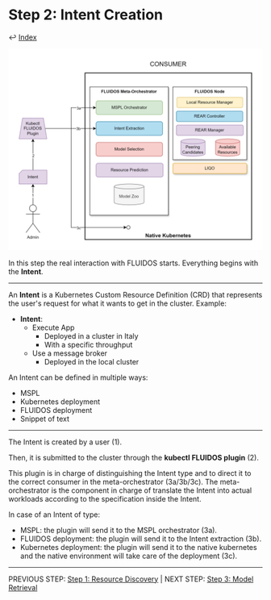 # Step 2: Intent Creation

&#8617; [Index](../../two_nodes.md)

![Step 2 flowchart](../../../images/workflows/steps/Workflow-02-IntentCreation.drawio.png)

In this step the real interaction with FLUIDOS starts. Everything begins with the **Intent**.

---
An **Intent** is a Kubernetes Custom Resource Definition (CRD) that represents the user's request for what it wants to get in the cluster. Example:

- **Intent**:
  - Execute App
    - Deployed in a cluster in Italy
    - With a specific throughput
  - Use a message broker
    - Deployed in the local cluster

An Intent can be defined in multiple ways:

- MSPL
- Kubernetes deployment
- FLUIDOS deployment
- Snippet of text

---
The Intent is created by a user (1).

Then, it is submitted to the cluster through the **kubectl FLUIDOS plugin** (2).

This plugin is in charge of distinguishing the Intent type and to direct it to the correct consumer in the meta-orchestrator (3a/3b/3c). The meta-orchestrator is the component in charge of translate the Intent into actual workloads according to the specification inside the Intent.

In case of an Intent of type:

- MSPL: the plugin will send it to the MSPL orchestrator (3a).
- FLUIDOS deployment: the plugin will send it to the Intent extraction (3b).
- Kubernetes deployment: the plugin will send it to the native kubernetes and the native environment will take care of the deployment (3c).

---
PREVIOUS STEP: [Step 1: Resource Discovery](./01_resource_detection.md) | NEXT STEP: [Step 3: Model Retrieval](./03_model_retrieving.md)
